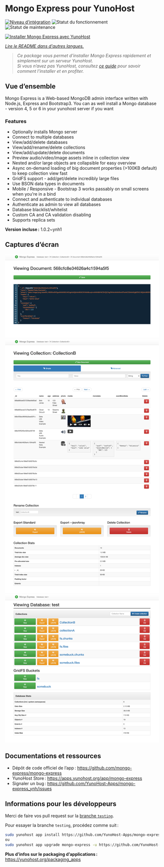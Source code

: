 <!--
Nota bene : ce README est automatiquement généré par <https://github.com/YunoHost/apps/tree/master/tools/readme_generator>
Il NE doit PAS être modifié à la main.
-->

# Mongo Express pour YunoHost

[![Niveau d’intégration](https://dash.yunohost.org/integration/mongo-express.svg)](https://dash.yunohost.org/appci/app/mongo-express) ![Statut du fonctionnement](https://ci-apps.yunohost.org/ci/badges/mongo-express.status.svg) ![Statut de maintenance](https://ci-apps.yunohost.org/ci/badges/mongo-express.maintain.svg)

[![Installer Mongo Express avec YunoHost](https://install-app.yunohost.org/install-with-yunohost.svg)](https://install-app.yunohost.org/?app=mongo-express)

*[Lire le README dans d'autres langues.](./ALL_README.md)*

> *Ce package vous permet d’installer Mongo Express rapidement et simplement sur un serveur YunoHost.*  
> *Si vous n’avez pas YunoHost, consultez [ce guide](https://yunohost.org/install) pour savoir comment l’installer et en profiter.*

## Vue d’ensemble

Mongo Express is a Web-based MongoDB admin interface written with Node.js, Express and Bootstrap3.
You can as well install a Mongo database - version 4, 5 or 6 in your yunohost server if you want 

### Features
- Optionally installs Mongo server
- Connect to multiple databases
- View/add/delete databases
- View/add/rename/delete collections
- View/add/update/delete documents
- Preview audio/video/image assets inline in collection view
- Nested and/or large objects are collapsible for easy overview
- Async on-demand loading of big document properties (>100KB default) to keep collection view fast
- GridFS support - add/get/delete incredibly large files
- Use BSON data types in documents
- Mobile / Responsive - Bootstrap 3 works passably on small screens when you're in a bind
- Connect and authenticate to individual databases
- Authenticate as admin to view all databases
- Database blacklist/whitelist
- Custom CA and CA validation disabling
- Supports replica sets


**Version incluse :** 1.0.2~ynh1

## Captures d’écran

![Capture d’écran de Mongo Express](./doc/screenshots/document-edit.png)
![Capture d’écran de Mongo Express](./doc/screenshots/collection-view.png)
![Capture d’écran de Mongo Express](./doc/screenshots/databases-view.png)

## Documentations et ressources

- Dépôt de code officiel de l’app : <https://github.com/mongo-express/mongo-express>
- YunoHost Store : <https://apps.yunohost.org/app/mongo-express>
- Signaler un bug : <https://github.com/YunoHost-Apps/mongo-express_ynh/issues>

## Informations pour les développeurs

Merci de faire vos pull request sur la [branche `testing`](https://github.com/YunoHost-Apps/mongo-express_ynh/tree/testing).

Pour essayer la branche `testing`, procédez comme suit :

```bash
sudo yunohost app install https://github.com/YunoHost-Apps/mongo-express_ynh/tree/testing --debug
ou
sudo yunohost app upgrade mongo-express -u https://github.com/YunoHost-Apps/mongo-express_ynh/tree/testing --debug
```

**Plus d’infos sur le packaging d’applications :** <https://yunohost.org/packaging_apps>

